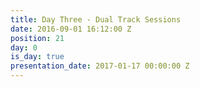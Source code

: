 ```yaml
---
title: Day Three - Dual Track Sessions
date: 2016-09-01 16:12:00 Z
position: 21
day: 0
is_day: true
presentation_date: 2017-01-17 00:00:00 Z
---
```



